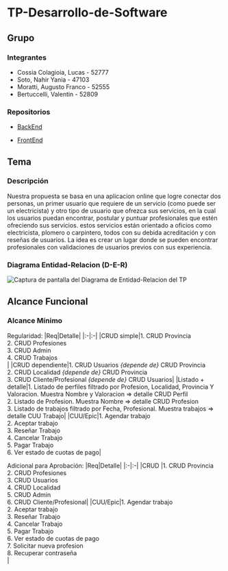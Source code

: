 # TP-Desarrollo-de-Software
## Grupo
### Integrantes
* Cossia Colagioia, Lucas - 52777
* Soto, Nahir Yania - 47103
* Moratti, Augusto Franco - 52555
* Bertuccelli, Valentin - 52809

### Repositorios
* [BackEnd](https://github.com/AugustoMoratti/TP-Desarrollo-de-Software/tree/main/Backend)

* [FrontEnd](https://github.com/AugustoMoratti/TP-Desarrollo-de-Software/tree/main/Frontend)

## Tema

### Descripción
Nuestra propuesta se basa en una aplicacion online que logre conectar dos personas, un primer usuario que requiere de un servicio (como puede ser un electricista) y otro tipo de usuario que ofrezca sus servicios, en la cual los usuarios puedan encontrar, postular y puntuar profesionales que estén ofreciendo sus servicios. estos servicios están orientado a oficios como electricista, plomero o carpintero, todos con su debida acreditación y con reseñas de usuarios. La idea es crear un lugar donde se pueden encontrar profesionales con validaciones de usuarios previos con sus experiencia.

### Diagrama Entidad-Relacion (D-E-R)
![Captura de pantalla del Diagrama de Entidad-Relacion del TP](https://github.com/user-attachments/assets/99207306-59cd-4b6d-b896-be4c042a710a)

## Alcance Funcional

### Alcance Mínimo

Regularidad:
|Req|Detalle|
|:-|:-|
|CRUD simple|1. CRUD Provincia<br/>2. CRUD Profesiones<br/>3. CRUD Admin<br/>4. CRUD Trabajos<br/>|
|CRUD dependiente|1. CRUD Usuarios *{depende de}* CRUD Provincia<br/>2. CRUD Localidad *{depende de}* CRUD Provincia<br/>3. CRUD Cliente/Profesional *{depende de}* CRUD Usuarios|
|Listado + detalle|1. Listado de perfiles filtrado por Profesion, Localidad, Provincia Y Valoracion. Muestra Nombre y Valoracion => detalle CRUD Perfil<br/>2. Listado de Profesion. Muestra Nombre => detalle CRUD Profesion <br/>3. Listado de trabajos filtrado por Fecha, Profesional. Muestra trabajos => detalle CUU Trabajo|
|CUU/Epic|1. Agendar trabajo<br/>2. Aceptar trabajo<br/>3. Reseñar Trabajo<br/>4. Cancelar Trabajo<br/>5. Pagar Trabajo<br/>6. Ver estado de cuotas de pago|

Adicional para Aprobación:
|Req|Detalle|
|:-|:-|
|CRUD |1. CRUD Provincia<br/>2. CRUD Profesiones<br/>3. CRUD Usuarios<br/>4. CRUD Localidad<br/>5. CRUD Admin<br/>6. CRUD Cliente/Profesional|
|CUU/Epic|1. Agendar trabajo<br/>2. Aceptar trabajo<br/>3. Reseñar Trabajo<br/>4. Cancelar Trabajo<br/>5. Pagar Trabajo<br/>6. Ver estado de cuotas de pago<br/>7. Solicitar nueva profesion<br/>8. Recuperar contraseña<br/>|
